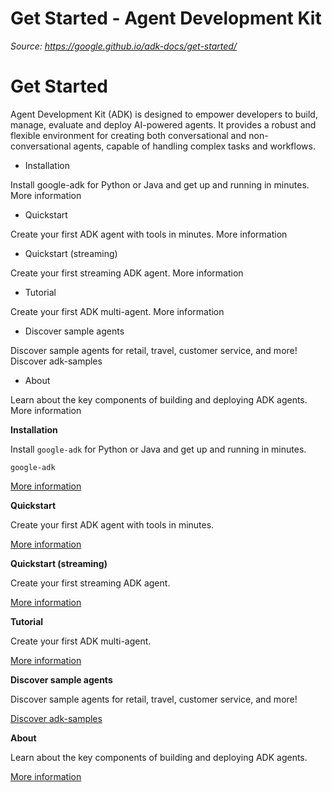 # Get Started - Agent Development Kit

*Source: https://google.github.io/adk-docs/get-started/*

# Get Started

Agent Development Kit (ADK) is designed to empower developers
to build, manage, evaluate and deploy AI-powered agents. It provides a robust
and flexible environment for creating both conversational and non-conversational
agents, capable of handling complex tasks and workflows.

- Installation

Install google-adk for Python or Java and get up and running in minutes.
 More information
- Quickstart

Create your first ADK agent with tools in minutes.
 More information
- Quickstart (streaming)

Create your first streaming ADK agent.
 More information
- Tutorial

Create your first ADK multi-agent.
 More information
- Discover sample agents

Discover sample agents for retail, travel, customer service, and more!
 Discover adk-samples
- About

Learn about the key components of building and deploying ADK agents.
 More information

**Installation**

Install `google-adk` for Python or Java and get up and running in minutes.

`google-adk`

[ More information](installation/)

**Quickstart**

Create your first ADK agent with tools in minutes.

[ More information](quickstart/)

**Quickstart (streaming)**

Create your first streaming ADK agent.

[ More information](streaming/quickstart-streaming/)

**Tutorial**

Create your first ADK multi-agent.

[ More information](../tutorials/)

**Discover sample agents**

Discover sample agents for retail, travel, customer service, and more!

[ Discover adk-samples](https://github.com/google/adk-samples)

**About**

Learn about the key components of building and deploying ADK agents.

[ More information](about/)